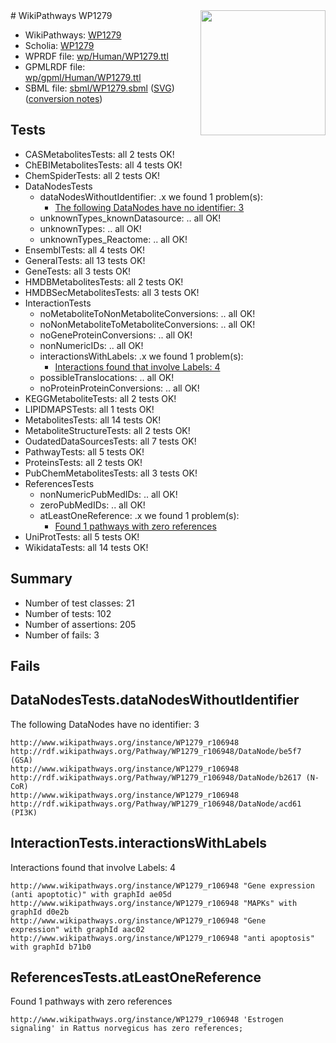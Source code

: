 <img style="float: right; width: 200px" src="../logo.png" />
# WikiPathways WP1279

* WikiPathways: [WP1279](https://identifiers.org/wikipathways:WP1279)
* Scholia: [WP1279](https://scholia.toolforge.org/wikipathways/WP1279)
* WPRDF file: [wp/Human/WP1279.ttl](../wp/Human/WP1279.ttl)
* GPMLRDF file: [wp/gpml/Human/WP1279.ttl](../wp/gpml/Human/WP1279.ttl)
* SBML file: [sbml/WP1279.sbml](../sbml/WP1279.sbml) ([SVG](../sbml/WP1279.svg)) ([conversion notes](../sbml/WP1279.txt))

## Tests
* CASMetabolitesTests: all 2 tests OK!
* ChEBIMetabolitesTests: all 4 tests OK!
* ChemSpiderTests: all 2 tests OK!
* DataNodesTests
    * dataNodesWithoutIdentifier: .x we found 1 problem(s):
        * [The following DataNodes have no identifier: 3](#d2d32fa2)
    * unknownTypes_knownDatasource: .. all OK!
    * unknownTypes: .. all OK!
    * unknownTypes_Reactome: .. all OK!
* EnsemblTests: all 4 tests OK!
* GeneralTests: all 13 tests OK!
* GeneTests: all 3 tests OK!
* HMDBMetabolitesTests: all 2 tests OK!
* HMDBSecMetabolitesTests: all 3 tests OK!
* InteractionTests
    * noMetaboliteToNonMetaboliteConversions: .. all OK!
    * noNonMetaboliteToMetaboliteConversions: .. all OK!
    * noGeneProteinConversions: .. all OK!
    * nonNumericIDs: .. all OK!
    * interactionsWithLabels: .x we found 1 problem(s):
        * [Interactions found that involve Labels: 4](#630d267b)
    * possibleTranslocations: .. all OK!
    * noProteinProteinConversions: .. all OK!
* KEGGMetaboliteTests: all 2 tests OK!
* LIPIDMAPSTests: all 1 tests OK!
* MetabolitesTests: all 14 tests OK!
* MetaboliteStructureTests: all 2 tests OK!
* OudatedDataSourcesTests: all 7 tests OK!
* PathwayTests: all 5 tests OK!
* ProteinsTests: all 2 tests OK!
* PubChemMetabolitesTests: all 3 tests OK!
* ReferencesTests
    * nonNumericPubMedIDs: .. all OK!
    * zeroPubMedIDs: .. all OK!
    * atLeastOneReference: .x we found 1 problem(s):
        * [Found 1 pathways with zero references](#35eb778e)
* UniProtTests: all 5 tests OK!
* WikidataTests: all 14 tests OK!


## Summary

* Number of test classes: 21
* Number of tests: 102
* Number of assertions: 205
* Number of fails: 3

## Fails

<a name="d2d32fa2" />

## DataNodesTests.dataNodesWithoutIdentifier

The following DataNodes have no identifier: 3
```
http://www.wikipathways.org/instance/WP1279_r106948 http://rdf.wikipathways.org/Pathway/WP1279_r106948/DataNode/be5f7 (GSA)
http://www.wikipathways.org/instance/WP1279_r106948 http://rdf.wikipathways.org/Pathway/WP1279_r106948/DataNode/b2617 (N-CoR)
http://www.wikipathways.org/instance/WP1279_r106948 http://rdf.wikipathways.org/Pathway/WP1279_r106948/DataNode/acd61 (PI3K)
```

<a name="630d267b" />

## InteractionTests.interactionsWithLabels

Interactions found that involve Labels: 4
```
http://www.wikipathways.org/instance/WP1279_r106948 "Gene expression
(anti apoptotic)" with graphId ae05d
http://www.wikipathways.org/instance/WP1279_r106948 "MAPKs" with graphId d0e2b
http://www.wikipathways.org/instance/WP1279_r106948 "Gene 
expression" with graphId aac02
http://www.wikipathways.org/instance/WP1279_r106948 "anti apoptosis" with graphId b71b0
```

<a name="35eb778e" />

## ReferencesTests.atLeastOneReference

Found 1 pathways with zero references
```
http://www.wikipathways.org/instance/WP1279_r106948 'Estrogen signaling' in Rattus norvegicus has zero references; 
```

